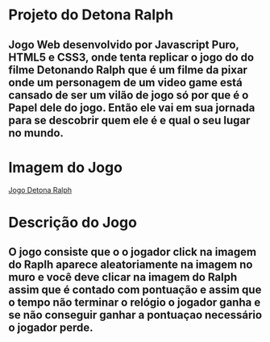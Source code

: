 # Projeto do Detona Ralph 

## Jogo Web desenvolvido por Javascript Puro, HTML5 e CSS3, onde tenta replicar o jogo do do filme Detonando Ralph que é um filme da pixar onde um personagem de um video game está cansado de ser um vilão de jogo só por que é o Papel dele do jogo. Então ele vai em sua jornada para se descobrir quem ele é e qual o seu lugar no mundo.

# Imagem do Jogo
[Jogo Detona Ralph](https://github.com/brunopeople/Projeto-DetonaRalph/assets/24817323/b763ad9b-cad0-46fa-85ad-980e955afbb4)

# Descrição do Jogo

## O jogo consiste que o o jogador click na imagem do Raplh aparece aleatoriamente na imagem no muro e você deve clicar na imagem do Ralph assim que é contado com pontuação e assim que o tempo não terminar o relógio o jogador ganha e se não conseguir ganhar a pontuaçao necessário o jogador perde.




